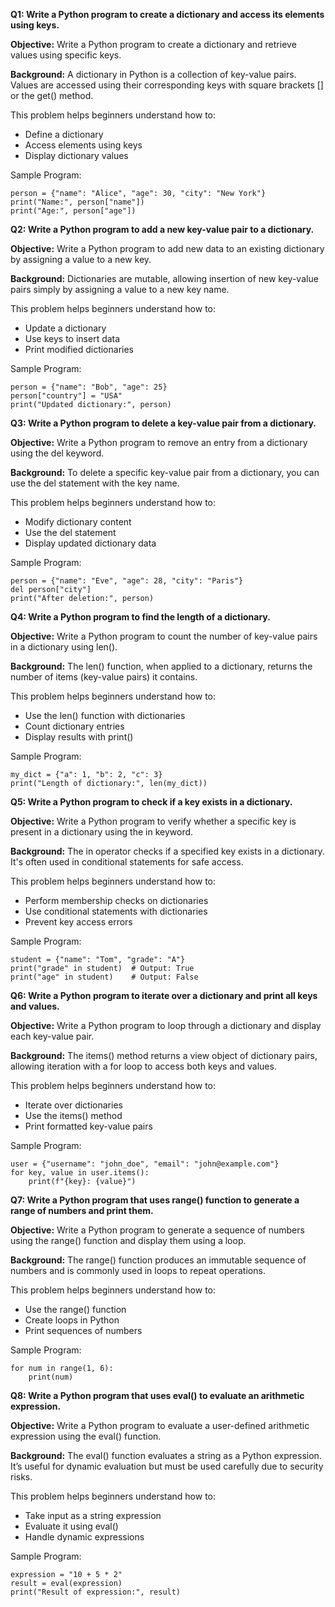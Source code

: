 **Q1: Write a Python program to create a dictionary and access its elements using keys.**

**Objective:**
Write a Python program to create a dictionary and retrieve values using specific keys.

**Background:**
A dictionary in Python is a collection of key-value pairs. Values are accessed using their corresponding keys with square brackets [] or the get() method.

This problem helps beginners understand how to:
* Define a dictionary
* Access elements using keys
* Display dictionary values

Sample Program:

```
person = {"name": "Alice", "age": 30, "city": "New York"}
print("Name:", person["name"])
print("Age:", person["age"])
```

**Q2: Write a Python program to add a new key-value pair to a dictionary.**

**Objective:**
Write a Python program to add new data to an existing dictionary by assigning a value to a new key.

**Background:**
Dictionaries are mutable, allowing insertion of new key-value pairs simply by assigning a value to a new key name.

This problem helps beginners understand how to:
* Update a dictionary
* Use keys to insert data
* Print modified dictionaries

Sample Program:

```
person = {"name": "Bob", "age": 25}
person["country"] = "USA"
print("Updated dictionary:", person)
```

**Q3: Write a Python program to delete a key-value pair from a dictionary.**

**Objective:**
Write a Python program to remove an entry from a dictionary using the del keyword.

**Background:**
To delete a specific key-value pair from a dictionary, you can use the del statement with the key name.

This problem helps beginners understand how to:
* Modify dictionary content
* Use the del statement
* Display updated dictionary data

Sample Program:

```
person = {"name": "Eve", "age": 28, "city": "Paris"}
del person["city"]
print("After deletion:", person)
```

**Q4: Write a Python program to find the length of a dictionary.**

**Objective:**
Write a Python program to count the number of key-value pairs in a dictionary using len().

**Background:**
The len() function, when applied to a dictionary, returns the number of items (key-value pairs) it contains.

This problem helps beginners understand how to:
* Use the len() function with dictionaries
* Count dictionary entries
* Display results with print()

Sample Program:

```
my_dict = {"a": 1, "b": 2, "c": 3}
print("Length of dictionary:", len(my_dict))
```

**Q5: Write a Python program to check if a key exists in a dictionary.**

**Objective:**
Write a Python program to verify whether a specific key is present in a dictionary using the in keyword.

**Background:**
The in operator checks if a specified key exists in a dictionary. It's often used in conditional statements for safe access.

This problem helps beginners understand how to:
* Perform membership checks on dictionaries
* Use conditional statements with dictionaries
* Prevent key access errors

Sample Program:

```
student = {"name": "Tom", "grade": "A"}
print("grade" in student)  # Output: True
print("age" in student)    # Output: False
```

**Q6: Write a Python program to iterate over a dictionary and print all keys and values.**

**Objective:**
Write a Python program to loop through a dictionary and display each key-value pair.

**Background:**
The items() method returns a view object of dictionary pairs, allowing iteration with a for loop to access both keys and values.

This problem helps beginners understand how to:
* Iterate over dictionaries
* Use the items() method
* Print formatted key-value pairs

Sample Program:

```
user = {"username": "john_doe", "email": "john@example.com"}
for key, value in user.items():
    print(f"{key}: {value}")
```

**Q7: Write a Python program that uses range() function to generate a range of numbers and print them.**

**Objective:**
Write a Python program to generate a sequence of numbers using the range() function and display them using a loop.

**Background:**
The range() function produces an immutable sequence of numbers and is commonly used in loops to repeat operations.

This problem helps beginners understand how to:
* Use the range() function
* Create loops in Python
* Print sequences of numbers

Sample Program:

```
for num in range(1, 6):
    print(num)
```

**Q8: Write a Python program that uses eval() to evaluate an arithmetic expression.**

**Objective:**
Write a Python program to evaluate a user-defined arithmetic expression using the eval() function.

**Background:**
The eval() function evaluates a string as a Python expression. It’s useful for dynamic evaluation but must be used carefully due to security risks.

This problem helps beginners understand how to:
* Take input as a string expression
* Evaluate it using eval()
* Handle dynamic expressions

Sample Program:

```
expression = "10 + 5 * 2"
result = eval(expression)
print("Result of expression:", result)
```
